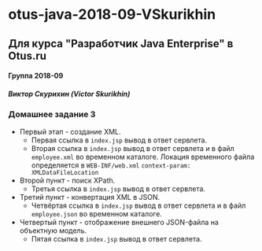 # otus-java-2018-09-VSkurikhin
## Для курса "Разработчик Java Enterprise" в Otus.ru

#### Группа 2018-09
##### Виктор Скурихин (Victor Skurikhin)

### Домашнее задание 3

 * Первый этап - создание XML.
   * Первая ссылка в `index.jsp` вывод в ответ сервлета.
   * Вторая ссылка в `index.jsp` вывод в ответ сервлета и в файл `employee.xml` во временном каталоге.
    Локация временного файла определяется в `WEB-INF/web.xml` `context-param: XMLDataFileLocation`
 * Второй пункт - поиск XPath.
   * Третья ссылка в `index.jsp` вывод в ответ сервлета.
 * Третий пункт - конвертация XML в JSON.
   * Четвёртая ссылка в `index.jsp` вывод в ответ сервлета и в файл `employee.json` во временном каталоге.
 * Четвертый пункт - отображение внешнего JSON-файла на объектную модель.  
   * Пятая ссылка в `index.jsp` вывод в ответ сервлета.
 
